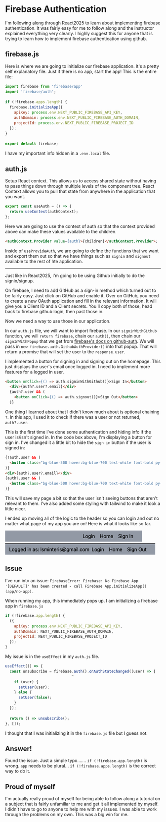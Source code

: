 # Firebase Authentication

I'm following along through React2025 to learn about implementing firebase authentication. It was fairly easy for me to follow along and the instructor explained everything very clearly. I highly suggest this for anyone that is trying to learn how to implement firebase authentication using github. 

## firebase.js
Here is where we are going to initialize our firebase application. It's a pretty self explanatory file. Just if there is no app, start the app! This is the entire file:

```js
import firebase from 'firebase/app'
import 'firebase/auth';

if (!firebase.apps.length) {
  firebase.initializeApp({
    apiKey: process.env.NEXT_PUBLIC_FIREBASE_API_KEY,
    authDomain: process.env.NEXT_PUBLIC_FIREBASE_AUTH_DOMAIN,
    projectId: process.env.NEXT_PUBLIC_FIREBASE_PROJECT_ID
  });
}

export default firebase;
```

I have my important info hidden in a `.env.local` file.

## auth.js
Setup React context. This allows us to access shared state without having to pass things down through multiple levels of the component tree. React Context allows you to pull that state from anywhere in the application that you want. 

```js
export const useAuth = () => {
  return useContext(authContext);
};
``` 

Here we are going to use the context of auth so that the context provided above can make these values available to the children. 

```html
<authContext.Provider value={auth}>{children}</authContext.Provider>;
```

Inside of `useProvideAuth`, we are going to define the functions that we want and export them out so that we have things such as `signin` and `signout` available to the rest of hte application. 

---

Just like in React2025, I'm going to be using Github initially to do the signin/signup. 

On firebase, I need to add GitHub as a sign-in method which turned out to be fairly easy. Just click on GitHub and enable it. Over on GitHub, you need to create a new OAuth application and fill in the relevant information. It will give you a Client ID and a Client secrets. You'll copy both of those, head back to firebase github login, then past those in. 

Now we need a way to use those in our application. 

In our `auth.js` file, we will want to import firebase. In our `signinWithGithub` function, we will `return firebase`, chain our `auth()`, then chain our `signInWithPopup` that we get from [firebase's docs on github-auth](https://firebase.google.com/docs/auth/web/github-auth). We will pass in `new firebase.auth.GithubAuthProvider()` into that popup. That will return a promise that will set the user to the `response.user`. 

I implemented a button for signing in and signing out on the homepage. This just displays the user's email once logged in. I need to implement more features for a logged in user. 

```html
<button onClick={() => auth.signinWithGithub()}>Sign In</button>
  <div>{auth?.user?.email}</div>
  {auth?.user && (
    <button onClick={() => auth.signout()}>Sign Out</button>
  )}
```

One thing I learned about that I didn't know much about is optional chaining `?`. In this app, I used it to check if there was a user or not returned, `auth?.user`.

This is the first time I've done some authentication and hiding info if the user is/isn't signed in. In the code box above, I'm displaying a button for sign in. I've changed it a little bit to hide the `sign in` button if the user is signed in: 

```html
{!auth.user && (
  <button class="bg-blue-500 hover:bg-blue-700 text-white font-bold py-2 px-4 rounded" onClick={() => auth.signinWithGithub()}>Sign In</button>
)}
<div>{auth?.user?.email}</div>
{auth?.user && (
  <button class="bg-blue-500 hover:bg-blue-700 text-white font-bold py-2 px-4 rounded" onClick={() => auth.signout()}>Sign Out</button>
)}
```

This will save my page a bit so that the user isn't seeing buttons that aren't relevant to them. I've also added some styling with tailwind to make it look a little nicer. 

I ended up moving all of the logic to the header so you can login and out no matter what page of my app you are on! Here is what it looks like so far. 

![](images/3-14-2020-sign-in.png)
![](images/3-14-2020-sign-out.png)


## Issue
I've run into an issue: `FirebaseError: Firebase: No Firebase App '[DEFAULT]' has been created - call Firebase App.initializeApp() (app/no-app).`

When running my app, this immediately pops up. I am initializing a firebase app in `firebase.js`

```js
if (!firebase.app.length) {
  ({
    apiKey: process.env.NEXT_PUBLIC_FIREBASE_API_KEY,
    authDomain: NEXT_PUBLIC_FIREBASE_AUTH_DOMAIN,
    projectId: NEXT_PUBLIC_FIREBASE_PROJECT_ID
  });
}
```

My issue is in the `useEffect` in my `auth.js` file. 

```js
useEffect(() => {
  const unsubscribe = firebase.auth().onAuthStateChanged((user) => {
                              ^
    if (user) {
      setUser(user);
    } else {
      setUser(false);
    }
  });

  return () => unsubscribe();
}, []);
```

I thought that I was initializing it in the `firebase.js` file but I guess not. 

## Answer!
Found the issue. Just a simple typo....... `if (!firebase.app.length)` is wrong. `app` needs to be plural... `if (!firebase.apps.length)` is the correct way to do it. 

## Proud of myself

I'm actually really proud of myself for being able to follow along a tutorial on a subject that is fairly unfamiliar to me and get it all implemented by myself. I didn't have to go to anyone to help me with my issues. I was able to work through the problems on my own. This was a big win for me. 